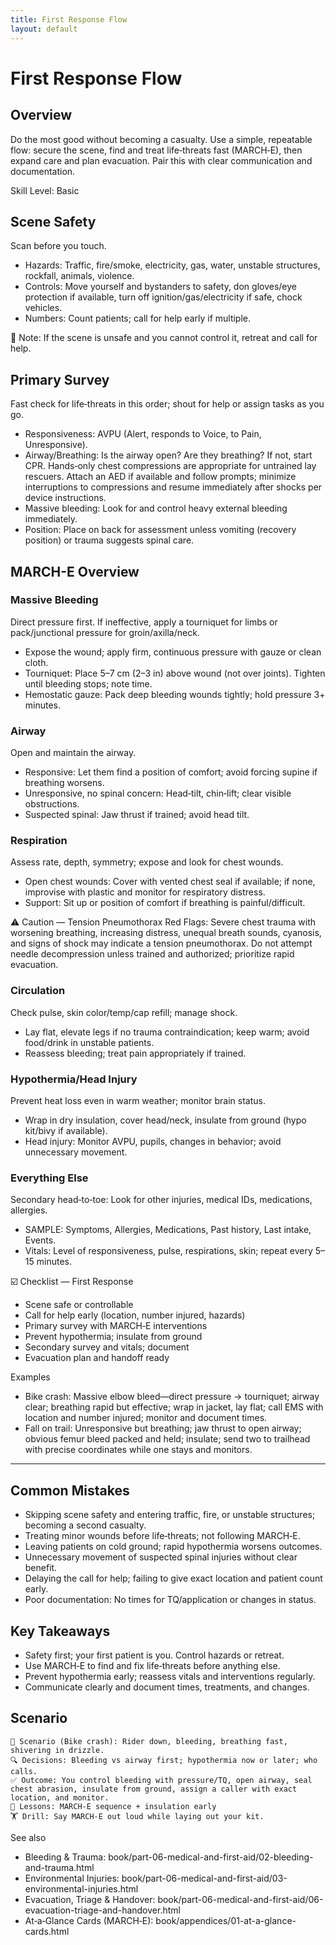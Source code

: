 ```yaml
---
title: First Response Flow
layout: default
---
```


# First Response Flow

## Overview
Do the most good without becoming a casualty. Use a simple, repeatable flow: secure the scene, find and treat life‑threats fast (MARCH‑E), then expand care and plan evacuation. Pair this with clear communication and documentation.

Skill Level: Basic

## Scene Safety
Scan before you touch.

- Hazards: Traffic, fire/smoke, electricity, gas, water, unstable structures, rockfall, animals, violence.
- Controls: Move yourself and bystanders to safety, don gloves/eye protection if available, turn off ignition/gas/electricity if safe, chock vehicles.
- Numbers: Count patients; call for help early if multiple.

📝 Note: If the scene is unsafe and you cannot control it, retreat and call for help.

## Primary Survey
Fast check for life‑threats in this order; shout for help or assign tasks as you go.

- Responsiveness: AVPU (Alert, responds to Voice, to Pain, Unresponsive).
- Airway/Breathing: Is the airway open? Are they breathing? If not, start CPR. Hands‑only chest compressions are appropriate for untrained lay rescuers. Attach an AED if available and follow prompts; minimize interruptions to compressions and resume immediately after shocks per device instructions.
- Massive bleeding: Look for and control heavy external bleeding immediately.
- Position: Place on back for assessment unless vomiting (recovery position) or trauma suggests spinal care.

## MARCH-E Overview
### Massive Bleeding
Direct pressure first. If ineffective, apply a tourniquet for limbs or pack/junctional pressure for groin/axilla/neck.

- Expose the wound; apply firm, continuous pressure with gauze or clean cloth.
- Tourniquet: Place 5–7 cm (2–3 in) above wound (not over joints). Tighten until bleeding stops; note time.
- Hemostatic gauze: Pack deep bleeding wounds tightly; hold pressure 3+ minutes.

### Airway
Open and maintain the airway.

- Responsive: Let them find a position of comfort; avoid forcing supine if breathing worsens.
- Unresponsive, no spinal concern: Head‑tilt, chin‑lift; clear visible obstructions.
- Suspected spinal: Jaw thrust if trained; avoid head tilt.

### Respiration
Assess rate, depth, symmetry; expose and look for chest wounds.

- Open chest wounds: Cover with vented chest seal if available; if none, improvise with plastic and monitor for respiratory distress.
- Support: Sit up or position of comfort if breathing is painful/difficult.
 
⚠️ Caution — Tension Pneumothorax Red Flags: Severe chest trauma with worsening breathing, increasing distress, unequal breath sounds, cyanosis, and signs of shock may indicate a tension pneumothorax. Do not attempt needle decompression unless trained and authorized; prioritize rapid evacuation.

### Circulation
Check pulse, skin color/temp/cap refill; manage shock.

- Lay flat, elevate legs if no trauma contraindication; keep warm; avoid food/drink in unstable patients.
- Reassess bleeding; treat pain appropriately if trained.

### Hypothermia/Head Injury
Prevent heat loss even in warm weather; monitor brain status.

- Wrap in dry insulation, cover head/neck, insulate from ground (hypo kit/bivy if available).
- Head injury: Monitor AVPU, pupils, changes in behavior; avoid unnecessary movement.

### Everything Else
Secondary head‑to‑toe: Look for other injuries, medical IDs, medications, allergies.

- SAMPLE: Symptoms, Allergies, Medications, Past history, Last intake, Events.
- Vitals: Level of responsiveness, pulse, respirations, skin; repeat every 5–15 minutes.

☑️ Checklist — First Response
- Scene safe or controllable
- Call for help early (location, number injured, hazards)
- Primary survey with MARCH‑E interventions
- Prevent hypothermia; insulate from ground
- Secondary survey and vitals; document
- Evacuation plan and handoff ready

Examples
- Bike crash: Massive elbow bleed—direct pressure → tourniquet; airway clear; breathing rapid but effective; wrap in jacket, lay flat; call EMS with location and number injured; monitor and document times.
- Fall on trail: Unresponsive but breathing; jaw thrust to open airway; obvious femur bleed packed and held; insulate; send two to trailhead with precise coordinates while one stays and monitors.

---

## Common Mistakes
- Skipping scene safety and entering traffic, fire, or unstable structures; becoming a second casualty.
- Treating minor wounds before life‑threats; not following MARCH‑E.
- Leaving patients on cold ground; rapid hypothermia worsens outcomes.
- Unnecessary movement of suspected spinal injuries without clear benefit.
- Delaying the call for help; failing to give exact location and patient count early.
- Poor documentation: No times for TQ/application or changes in status.

## Key Takeaways
- Safety first; your first patient is you. Control hazards or retreat.
- Use MARCH‑E to find and fix life‑threats before anything else.
- Prevent hypothermia early; reassess vitals and interventions regularly.
- Communicate clearly and document times, treatments, and changes.

## Scenario

```
🧭 Scenario (Bike crash): Rider down, bleeding, breathing fast, shivering in drizzle.
🔍 Decisions: Bleeding vs airway first; hypothermia now or later; who calls.
✅ Outcome: You control bleeding with pressure/TQ, open airway, seal chest abrasion, insulate from ground, assign a caller with exact location, and monitor.
🧠 Lessons: MARCH‑E sequence + insulation early
🏋️ Drill: Say MARCH‑E out loud while laying out your kit.
```

See also
- Bleeding & Trauma: book/part-06-medical-and-first-aid/02-bleeding-and-trauma.html
- Environmental Injuries: book/part-06-medical-and-first-aid/03-environmental-injuries.html
- Evacuation, Triage & Handover: book/part-06-medical-and-first-aid/06-evacuation-triage-and-handover.html
- At‑a‑Glance Cards (MARCH‑E): book/appendices/01-at-a-glance-cards.html
